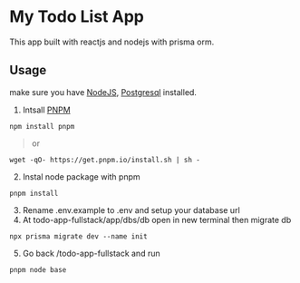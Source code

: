 # My Todo List App
This app built with reactjs and nodejs with prisma orm.

## Usage
make sure you have [NodeJS](https://nodejs.org/en/download/),  [Postgresql](https://www.postgresql.org/download/) installed.

1. Intsall [PNPM](https://pnpm.io/id/installation)
```
npm install pnpm
```
> or
```
wget -qO- https://get.pnpm.io/install.sh | sh -
```
2. Instal node package with pnpm
```
pnpm install
```
3. Rename .env.example to .env and setup your database url
4. At todo-app-fullstack/app/dbs/db open in new terminal then migrate db
```
npx prisma migrate dev --name init
```
5. Go back /todo-app-fullstack and run
```
pnpm node base
```
